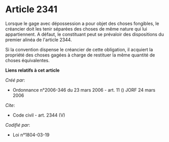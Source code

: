 # Article 2341

Lorsque le gage avec dépossession a pour objet des choses fongibles, le créancier doit les tenir séparées des choses de même
nature qui lui appartiennent. A défaut, le constituant peut se prévaloir des dispositions du premier alinéa de l'article
2344. 

Si la convention dispense le créancier de cette obligation, il acquiert la propriété des choses gagées à charge de restituer
la même quantité de choses équivalentes.

**Liens relatifs à cet article**

_Créé par_:

  - Ordonnance n°2006-346 du 23 mars 2006 - art. 11 () JORF 24 mars 2006

_Cite_:

  - Code civil - art. 2344 (V)

_Codifié par_:

  - Loi n°1804-03-19
